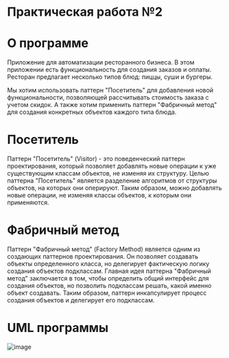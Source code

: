 # Практическая работа №2

# О программе

Приложение для автоматизации ресторанного бизнеса. В этом приложении есть функциональность для создания заказов и оплаты. Ресторан предлагает несколько типов блюд: пиццы, суши и бургеры. 

Мы хотим использовать паттерн "Посетитель" для добавления новой функциональности, позволяющей рассчитывать стоимость заказа с учетом скидок. А также хотим применить паттерн "Фабричный метод" для создания конкретных объектов каждого типа блюда.

# Посетитель
Паттерн "Посетитель" (Visitor) - это поведенческий паттерн проектирования, который позволяет добавлять новые операции к уже существующим классам объектов, не изменяя их структуру.
Целью паттерна "Посетитель" является разделение алгоритмов от структуры объектов, на которых они оперируют. Таким образом, можно добавлять новые операции, не изменяя классы объектов, к которым они применяются.

# Фабричный метод
Паттерн "Фабричный метод" (Factory Method) является одним из создающих паттернов проектирования. Он позволяет создавать объекты определенного класса, но делегирует фактическую логику создания объектов подклассам.
Главная идея паттерна "Фабричный метод" заключается в том, чтобы определить общий интерфейс для создания объектов, но позволить подклассам решать, какой именно объект создавать. Таким образом, паттерн инкапсулирует процесс создания объектов и делегирует его подклассам.

# UML программы

![image](https://github.com/KayChicken/Pattern/assets/105989236/52dcd00a-9f9c-4451-8095-3a859fbe2801)
